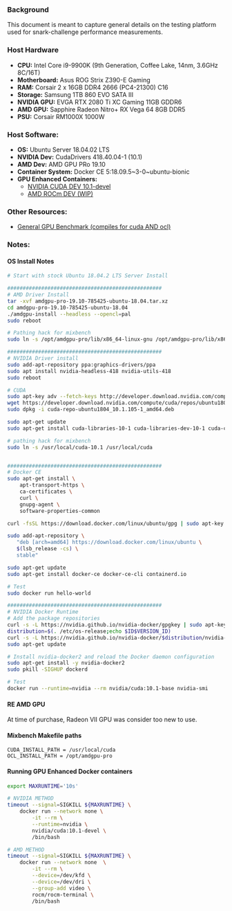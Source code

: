 ### Background

This document is meant to capture general details on the testing platform used for snark-challenge performance measurements.

### Host Hardware
- **CPU:** Intel Core i9-9900K (9th Generation, Coffee Lake, 14nm, 3.6GHz 8C/16T)
- **Motherboard:** Asus ROG Strix Z390-E Gaming
- **RAM:** Corsair 2 x 16GB DDR4 2666 (PC4-21300) C16
- **Storage:** Samsung 1TB 860 EVO SATA III
- **NVIDIA GPU:** EVGA RTX 2080 Ti XC Gaming 11GB GDDR6
- **AMD GPU:** Sapphire Radeon Nitro+ RX Vega 64 8GB DDR5
- **PSU:** Corsair RM1000X 1000W

### Host Software:
- **OS:** Ubuntu Server 18.04.02 LTS
- **NVIDIA Dev:** CudaDrivers 418.40.04-1 (10.1)
- **AMD Dev:** AMD GPU PRo 19.10
- **Container System:** Docker CE 5:18.09.5~3-0~ubuntu-bionic
- **GPU Enhanced Containers:**
    - [NVIDIA CUDA DEV 10.1-devel](https://hub.docker.com/r/nvidia/cuda)
    - [AMD ROCm DEV (WIP)](https://hub.docker.com/r/rocm/dev-ubuntu-18.04)

### Other Resources:
- [General GPU Benchmark (compiles for cuda AND ocl)](https://github.com/ekondis/mixbench)

### Notes:

#### OS Install Notes

```bash
# Start with stock Ubuntu 18.04.2 LTS Server Install

##################################################
# AMD Driver Install
tar -xvf amdgpu-pro-19.10-785425-ubuntu-18.04.tar.xz
cd amdgpu-pro-19.10-785425-ubuntu-18.04
./amdgpu-install --headless --opencl=pal
sudo reboot

# Pathing hack for mixbench
sudo ln -s /opt/amdgpu-pro/lib/x86_64-linux-gnu /opt/amdgpu-pro/lib/x86_64

##################################################
# NVIDIA Driver install
sudo add-apt-repository ppa:graphics-drivers/ppa
sudo apt install nvidia-headless-418 nvidia-utils-418
sudo reboot

# CUDA
sudo apt-key adv --fetch-keys http://developer.download.nvidia.com/compute/cuda/repos/ubuntu1804/x86_64/7fa2af80.pub
wget https://developer.download.nvidia.com/compute/cuda/repos/ubuntu1804/x86_64/cuda-repo-ubuntu1804_10.1.105-1_amd64.deb
sudo dpkg -i cuda-repo-ubuntu1804_10.1.105-1_amd64.deb

sudo apt-get update
sudo apt-get install cuda-libraries-10-1 cuda-libraries-dev-10-1 cuda-compiler-10-1

# pathing hack for mixbench
sudo ln -s /usr/local/cuda-10.1 /usr/local/cuda


##################################################
# Docker CE
sudo apt-get install \
    apt-transport-https \
    ca-certificates \
    curl \
    gnupg-agent \
    software-properties-common

curl -fsSL https://download.docker.com/linux/ubuntu/gpg | sudo apt-key add -

sudo add-apt-repository \
   "deb [arch=amd64] https://download.docker.com/linux/ubuntu \
   $(lsb_release -cs) \
   stable"

sudo apt-get update
sudo apt-get install docker-ce docker-ce-cli containerd.io

# Test
sudo docker run hello-world

##################################################
# NVIDIA Docker Runtime
# Add the package repositories
curl -s -L https://nvidia.github.io/nvidia-docker/gpgkey | sudo apt-key add -
distribution=$(. /etc/os-release;echo $ID$VERSION_ID)
curl -s -L https://nvidia.github.io/nvidia-docker/$distribution/nvidia-docker.list | sudo tee /etc/apt/sources.list.d/nvidia-docker.list
sudo apt-get update

# Install nvidia-docker2 and reload the Docker daemon configuration
sudo apt-get install -y nvidia-docker2
sudo pkill -SIGHUP dockerd

# Test
docker run --runtime=nvidia --rm nvidia/cuda:10.1-base nvidia-smi


```

#### RE AMD GPU
At time of purchase, Radeon VII GPU was consider too new to use.

#### Mixbench Makefile paths
```
CUDA_INSTALL_PATH = /usr/local/cuda
OCL_INSTALL_PATH = /opt/amdgpu-pro
```

#### Running GPU Enhanced Docker containers

```bash
export MAXRUNTIME='10s'

# NVIDIA METHOD
timeout --signal=SIGKILL ${MAXRUNTIME} \
    docker run --network none \
        -it --rm \
        --runtime=nvidia \
        nvidia/cuda:10.1-devel \
        /bin/bash

# AMD METHOD
timeout --signal=SIGKILL ${MAXRUNTIME} \
    docker run --network none  \
        -it --rm \
        --device=/dev/kfd \
        --device=/dev/dri \
        --group-add video \
        rocm/rocm-terminal \
        /bin/bash
```

